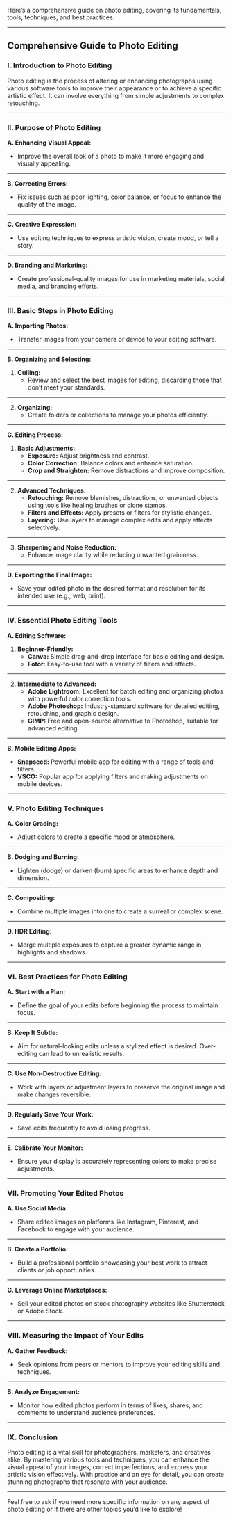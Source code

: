 Here’s a comprehensive guide on photo editing, covering its fundamentals, tools, techniques, and best practices.

---

## Comprehensive Guide to Photo Editing

### **I. Introduction to Photo Editing**

Photo editing is the process of altering or enhancing photographs using various software tools to improve their appearance or to achieve a specific artistic effect. It can involve everything from simple adjustments to complex retouching.

---

### **II. Purpose of Photo Editing**

**A. Enhancing Visual Appeal:**
- Improve the overall look of a photo to make it more engaging and visually appealing.

---

**B. Correcting Errors:**
- Fix issues such as poor lighting, color balance, or focus to enhance the quality of the image.

---

**C. Creative Expression:**
- Use editing techniques to express artistic vision, create mood, or tell a story.

---

**D. Branding and Marketing:**
- Create professional-quality images for use in marketing materials, social media, and branding efforts.

---

### **III. Basic Steps in Photo Editing**

**A. Importing Photos:**
- Transfer images from your camera or device to your editing software.

---

**B. Organizing and Selecting:**
1. **Culling:**
   - Review and select the best images for editing, discarding those that don’t meet your standards.

---

2. **Organizing:**
   - Create folders or collections to manage your photos efficiently.

---

**C. Editing Process:**
1. **Basic Adjustments:**
   - **Exposure:** Adjust brightness and contrast.
   - **Color Correction:** Balance colors and enhance saturation.
   - **Crop and Straighten:** Remove distractions and improve composition.

---

2. **Advanced Techniques:**
   - **Retouching:** Remove blemishes, distractions, or unwanted objects using tools like healing brushes or clone stamps.
   - **Filters and Effects:** Apply presets or filters for stylistic changes.
   - **Layering:** Use layers to manage complex edits and apply effects selectively.

---

3. **Sharpening and Noise Reduction:**
   - Enhance image clarity while reducing unwanted graininess.

---

**D. Exporting the Final Image:**
- Save your edited photo in the desired format and resolution for its intended use (e.g., web, print).

---

### **IV. Essential Photo Editing Tools**

**A. Editing Software:**
1. **Beginner-Friendly:**
   - **Canva:** Simple drag-and-drop interface for basic editing and design.
   - **Fotor:** Easy-to-use tool with a variety of filters and effects.

---

2. **Intermediate to Advanced:**
   - **Adobe Lightroom:** Excellent for batch editing and organizing photos with powerful color correction tools.
   - **Adobe Photoshop:** Industry-standard software for detailed editing, retouching, and graphic design.
   - **GIMP:** Free and open-source alternative to Photoshop, suitable for advanced editing.

---

**B. Mobile Editing Apps:**
- **Snapseed:** Powerful mobile app for editing with a range of tools and filters.
- **VSCO:** Popular app for applying filters and making adjustments on mobile devices.

---

### **V. Photo Editing Techniques**

**A. Color Grading:**
- Adjust colors to create a specific mood or atmosphere.

---

**B. Dodging and Burning:**
- Lighten (dodge) or darken (burn) specific areas to enhance depth and dimension.

---

**C. Compositing:**
- Combine multiple images into one to create a surreal or complex scene.

---

**D. HDR Editing:**
- Merge multiple exposures to capture a greater dynamic range in highlights and shadows.

---

### **VI. Best Practices for Photo Editing**

**A. Start with a Plan:**
- Define the goal of your edits before beginning the process to maintain focus.

---

**B. Keep It Subtle:**
- Aim for natural-looking edits unless a stylized effect is desired. Over-editing can lead to unrealistic results.

---

**C. Use Non-Destructive Editing:**
- Work with layers or adjustment layers to preserve the original image and make changes reversible.

---

**D. Regularly Save Your Work:**
- Save edits frequently to avoid losing progress.

---

**E. Calibrate Your Monitor:**
- Ensure your display is accurately representing colors to make precise adjustments.

---

### **VII. Promoting Your Edited Photos**

**A. Use Social Media:**
- Share edited images on platforms like Instagram, Pinterest, and Facebook to engage with your audience.

---

**B. Create a Portfolio:**
- Build a professional portfolio showcasing your best work to attract clients or job opportunities.

---

**C. Leverage Online Marketplaces:**
- Sell your edited photos on stock photography websites like Shutterstock or Adobe Stock.

---

### **VIII. Measuring the Impact of Your Edits**

**A. Gather Feedback:**
- Seek opinions from peers or mentors to improve your editing skills and techniques.

---

**B. Analyze Engagement:**
- Monitor how edited photos perform in terms of likes, shares, and comments to understand audience preferences.

---

### **IX. Conclusion**

Photo editing is a vital skill for photographers, marketers, and creatives alike. By mastering various tools and techniques, you can enhance the visual appeal of your images, correct imperfections, and express your artistic vision effectively. With practice and an eye for detail, you can create stunning photographs that resonate with your audience.

---

Feel free to ask if you need more specific information on any aspect of photo editing or if there are other topics you’d like to explore!